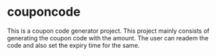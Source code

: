 # couponcode
This is a coupon code generator project. This project mainly consists of generating the coupon code with the amount.
The user can readem the code and also set the expiry time for the same.
